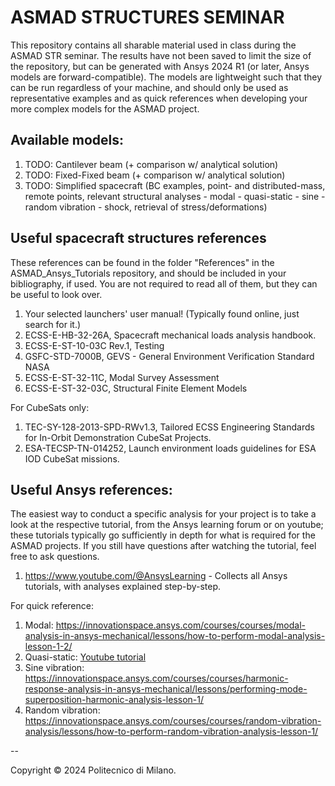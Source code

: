 # ASMAD STRUCTURES SEMINAR

This repository contains all sharable material used in class during the ASMAD STR seminar. The results have not been saved to limit the size of the repository, but can be generated with Ansys 2024 R1 (or later, Ansys models are forward-compatible). The models are lightweight such that they can be run regardless of your machine, and should only be used as representative examples and as quick references when developing your more complex models for the ASMAD project.

## Available models:
1. TODO: Cantilever beam (+ comparison w/ analytical solution)
2. TODO: Fixed-Fixed beam (+ comparison w/ analytical solution)
3. TODO: Simplified spacecraft (BC examples, point- and distributed-mass, remote points, relevant structural analyses - modal - quasi-static - sine - random vibration - shock, retrieval of stress/deformations)

## Useful spacecraft structures references
These references can be found in the folder "References" in the ASMAD_Ansys_Tutorials repository, and should be included in your bibliography, if used. You are not required to read all of them, but they can be useful to look over.

1. Your selected launchers' user manual! (Typically found online, just search for it.)
2. ECSS-E-HB-32-26A, Spacecraft mechanical loads analysis handbook.
3. ECSS-E-ST-10-03C Rev.1, Testing
4. GSFC-STD-7000B, GEVS - General Environment Verification Standard NASA
5. ECSS-E-ST-32-11C, Modal Survey Assessment
6. ECSS-E-ST-32-03C, Structural Finite Element Models

For CubeSats only:

1. TEC-SY-128-2013-SPD-RWv1.3, Tailored ECSS Engineering Standards for In-Orbit Demonstration CubeSat Projects.
2. ESA-TECSP-TN-014252, Launch environment loads guidelines for ESA IOD CubeSat missions.

## Useful Ansys references:
The easiest way to conduct a specific analysis for your project is to take a look at the respective tutorial, from the Ansys learning forum or on youtube; these tutorials typically go sufficiently in depth for what is required for the ASMAD projects. If you still have questions after watching the tutorial, feel free to ask questions.

1. https://www.youtube.com/@AnsysLearning - Collects all Ansys tutorials, with analyses explained step-by-step.

For quick reference:
1. Modal: https://innovationspace.ansys.com/courses/courses/modal-analysis-in-ansys-mechanical/lessons/how-to-perform-modal-analysis-lesson-1-2/
2. Quasi-static: [Youtube tutorial](https://www.youtube.com/watch?v=uAI5LI0aQsE)
3. Sine vibration: https://innovationspace.ansys.com/courses/courses/harmonic-response-analysis-in-ansys-mechanical/lessons/performing-mode-superposition-harmonic-analysis-lesson-1/
4. Random vibration: https://innovationspace.ansys.com/courses/courses/random-vibration-analysis/lessons/how-to-perform-random-vibration-analysis-lesson-1/

--

Copyright © 2024 Politecnico di Milano.
